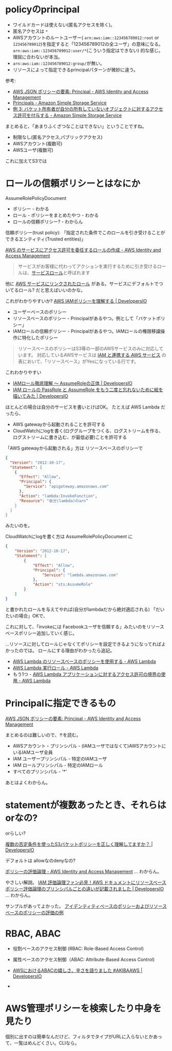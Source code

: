 # policyのprincipal

* ワイルドカードは使えない(匿名アクセスを除く)。
* 匿名アクセスは `*`
* AWSアカウントのルートユーザー(
    `arn:aws:iam::123456789012:root` or `123456789012`)を指定すると「123456789012の全ユーザ」の意味になる。
`arn:aws:iam::123456789012:user/*`(こういう指定はできない)
 的な感じ。理屈に合わないが本当。
* `arn:aws:iam::123456789012:group/`が無い。
* リソースによって指定できるprincipalパターンが微妙に違う。

参考:
* [AWS JSON ポリシーの要素: Principal \- AWS Identity and Access Management](https://docs.aws.amazon.com/ja_jp/IAM/latest/UserGuide/reference_policies_elements_principal.html)
* [Principals - Amazon Simple Storage Service](https://docs.aws.amazon.com/ja_jp/AmazonS3/latest/userguide/s3-bucket-user-policy-specifying-principal-intro.html)
* [例 3: バケット所有者が自分の所有していないオブジェクトに対するアクセス許可を付与する - Amazon Simple Storage Service](https://docs.aws.amazon.com/ja_jp/AmazonS3/latest/userguide/example-walkthroughs-managing-access-example3.html)


まとめると、「あまりふくざつなことはできない」ということですね。

* 制限なし(匿名アクセス,パブリックアクセス)
* AWSアカウント(複数可)
* AWSユーザ(複数可)

これに加えてS3では


# ロールの信頼ポリシーとはなにか

AssumeRolePolicyDocument

- ポリシー - わかる
- ロール - ポリシーをまとめたやつ - わかる
- ロールの信頼ポリシー? - わからん


信頼ポリシー(trust policy): 「指定された条件でこのロールを引き受けることができるエンティティ(Trusted entities)」

[AWS のサービスにアクセス許可を委任するロールの作成 - AWS Identity and Access Management](https://docs.aws.amazon.com/ja_jp/IAM/latest/UserGuide/id_roles_create_for-service.html)

> サービスがお客様に代わってアクションを実行するために引き受けるロールは、[サービスロール](https://docs.aws.amazon.com/ja_jp/IAM/latest/UserGuide/id_roles_terms-and-concepts.html#iam-term-service-role)と呼ばれます


他に 
[AWS サービスにリンクされたロール](https://docs.aws.amazon.com/ja_jp/IAM/latest/UserGuide/id_roles_terms-and-concepts.html#iam-term-service-role)
がある。サービスにデフォルトでついてるロール? だと思えばいいのかな。

これがわかりやすいか?
[AWS IAMポリシーを理解する | DevelopersIO](https://dev.classmethod.jp/articles/aws-iam-policy/)

- ユーザーベースのポリシー
- リソースベースのポリシー - Principalがあるやつ。例として「バケットポリシー」
- IAMロールの信頼ポリシー - Principalがあるやつ。IAMロールの権限移譲操作に特化したポリシー

> リソースベースのポリシーはS3等の一部のAWSサービスのみに対応しています。
> 対応しているAWSサービスは [IAM と連携する AWS サービス](http://docs.aws.amazon.com/ja_jp/IAM/latest/UserGuide/reference_aws-services-that-work-with-iam.html) の表において、「リソースベース」がYesになっている行です。

これわかりやすい

- [IAMロール徹底理解 〜 AssumeRoleの正体 | DevelopersIO](https://dev.classmethod.jp/articles/iam-role-and-assumerole/)
- [IAM ロールの PassRole と AssumeRole をもう二度と忘れないために絵を描いてみた | DevelopersIO](https://dev.classmethod.jp/articles/iam-role-passrole-assumerole/)

ほとんどの場合は自分のサービスを書いとけばOK。
たとえば AWS Lambda だったら、

- AWS gatewayから起動されることを許可する
- CloudWatchにlogを書く(ロググループをつくる、ログストリームを作る、ログストリームに書き込む、が最低必要)ことを許可する

「AWS gatewayから起動される」方は
リソースベースのポリシーで
```json
{
  "Version": "2012-10-17",
  "Statement": [
    {
      "Effect": "Allow",
      "Principal": {
        "Service": "apigateway.amazonaws.com"
      },
      "Action": "lambda:InvokeFunction",
      "Resource": "自分(lambda)のarn”
    }
  ]
}
```
みたいのを。

CloudWatchにlogを書く方は AssumeRolePolicyDocument に
```json
{
    "Version": "2012-10-17",
    "Statement": [
        {
            "Effect": "Allow",
            "Principal": {
                "Service": "lambda.amazonaws.com"
            },
            "Action": "sts:AssumeRole"
        }
    ]
}
```
と書かれたロールを与えてやれば(自分がlambdaだから絶対適応される)
「だいたいの場合」OKで、

これに対して、「invokeには Facebookユーザを信頼する」みたいのをリソースベースポリシー追加していく感じ。

...リソースに対してロールじゃなくてポリシーを設定できるようになってればよかったのでは。
ロールにする理由がわかったら追記。

- [AWS Lambda のリソースベースのポリシーを使用する - AWS Lambda](https://docs.aws.amazon.com/ja_jp/lambda/latest/dg/access-control-resource-based.html)
- [AWS Lambda 実行ロール - AWS Lambda](https://docs.aws.amazon.com/ja_jp/lambda/latest/dg/lambda-intro-execution-role.html)
- もう1つ - [AWS Lambda アプリケーションに対するアクセス許可の境界の使用 - AWS Lambda](https://docs.aws.amazon.com/ja_jp/lambda/latest/dg/permissions-boundary.html)

# Principalに指定できるもの

[AWS JSON ポリシーの要素: Principal - AWS Identity and Access Management](https://docs.aws.amazon.com/ja_jp/IAM/latest/UserGuide/reference_policies_elements_principal.html)

まとめるのは難しいので、↑を読む。

- AWSアカウント・プリンシパル - (IAMユーザではなくて)AWSアカウントにいるIAMユーザ全員
- IAM ユーザープリンシパル - 特定のIAMユーザ
- IAM ロールプリンシパル - 特定のIAMロール
- すべてのプリンシパル - '*'
  
あとはよくわからん。

# statementが複数あったとき、それらはorなの?

orらしい?

[複数の否定条件を使ったS3バケットポリシーを正しく理解してますか？ | DevelopersIO](https://dev.classmethod.jp/articles/s3-bucket-policy-multi-condition/)

デフォルトは allowなのdenyなの? 

[ポリシーの評価論理 - AWS Identity and Access Management](https://docs.aws.amazon.com/ja_jp/IAM/latest/UserGuide/reference_policies_evaluation-logic.html) ... わからん。

やさしい解説。
[IAM 評価論理ファン必見！AWS ドキュメントにリソースベースポリシー評価論理のプリンシパルごとの違いが記載されました | DevelopersIO](https://dev.classmethod.jp/articles/policies-evaluation-logic-resource-base-policy/) ... わからん。


サンプルがあってよかった。
[アイデンティティベースのポリシーおよびリソースベースのポリシーの評価の例](https://docs.aws.amazon.com/ja_jp/IAM/latest/UserGuide/reference_policies_evaluation-logic.html#policies_evaluation_example)


# RBAC, ABAC

- 役割ベースのアクセス制御 (RBAC: Role-Based Access Control)
- 属性ベースのアクセス制御（ABAC: Attribute-Based Access Control)

- [AWSにおけるABACの嬉しさ、辛さを語りました #AKIBAAWS | DevelopersIO](https://dev.classmethod.jp/articles/akibaaws-06-iam-abac/)
- 


# AWS管理ポリシーを検索したり中身を見たり

個別に出すのは簡単なんだけど、フィルタでタイプがURLに入らないとかあって、一覧はめんどくさい。CLIなら。
